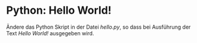 # Python: Hello World!
Ändere das Python Skript in der Datei *hello.py*, so dass bei Ausführung der Text *Hello World!* ausgegeben wird.
